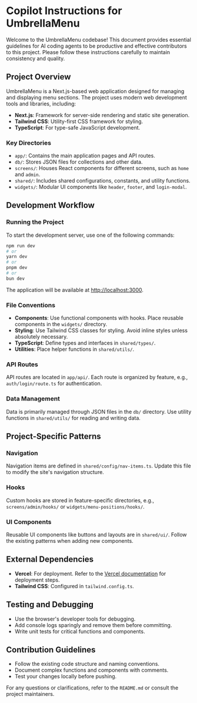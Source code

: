 # Copilot Instructions for UmbrellaMenu

Welcome to the UmbrellaMenu codebase! This document provides essential guidelines for AI coding agents to be productive and effective contributors to this project. Please follow these instructions carefully to maintain consistency and quality.

## Project Overview

UmbrellaMenu is a Next.js-based web application designed for managing and displaying menu sections. The project uses modern web development tools and libraries, including:

- **Next.js**: Framework for server-side rendering and static site generation.
- **Tailwind CSS**: Utility-first CSS framework for styling.
- **TypeScript**: For type-safe JavaScript development.

### Key Directories

- `app/`: Contains the main application pages and API routes.
- `db/`: Stores JSON files for collections and other data.
- `screens/`: Houses React components for different screens, such as `home` and `admin`.
- `shared/`: Includes shared configurations, constants, and utility functions.
- `widgets/`: Modular UI components like `header`, `footer`, and `login-modal`.

## Development Workflow

### Running the Project

To start the development server, use one of the following commands:

```bash
npm run dev
# or
yarn dev
# or
pnpm dev
# or
bun dev
```

The application will be available at [http://localhost:3000](http://localhost:3000).

### File Conventions

- **Components**: Use functional components with hooks. Place reusable components in the `widgets/` directory.
- **Styling**: Use Tailwind CSS classes for styling. Avoid inline styles unless absolutely necessary.
- **TypeScript**: Define types and interfaces in `shared/types/`.
- **Utilities**: Place helper functions in `shared/utils/`.

### API Routes

API routes are located in `app/api/`. Each route is organized by feature, e.g., `auth/login/route.ts` for authentication.

### Data Management

Data is primarily managed through JSON files in the `db/` directory. Use utility functions in `shared/utils/` for reading and writing data.

## Project-Specific Patterns

### Navigation

Navigation items are defined in `shared/config/nav-items.ts`. Update this file to modify the site's navigation structure.

### Hooks

Custom hooks are stored in feature-specific directories, e.g., `screens/admin/hooks/` or `widgets/menu-positions/hooks/`.

### UI Components

Reusable UI components like buttons and layouts are in `shared/ui/`. Follow the existing patterns when adding new components.

## External Dependencies

- **Vercel**: For deployment. Refer to the [Vercel documentation](https://vercel.com/docs) for deployment steps.
- **Tailwind CSS**: Configured in `tailwind.config.ts`.

## Testing and Debugging

- Use the browser's developer tools for debugging.
- Add console logs sparingly and remove them before committing.
- Write unit tests for critical functions and components.

## Contribution Guidelines

- Follow the existing code structure and naming conventions.
- Document complex functions and components with comments.
- Test your changes locally before pushing.

For any questions or clarifications, refer to the `README.md` or consult the project maintainers.
